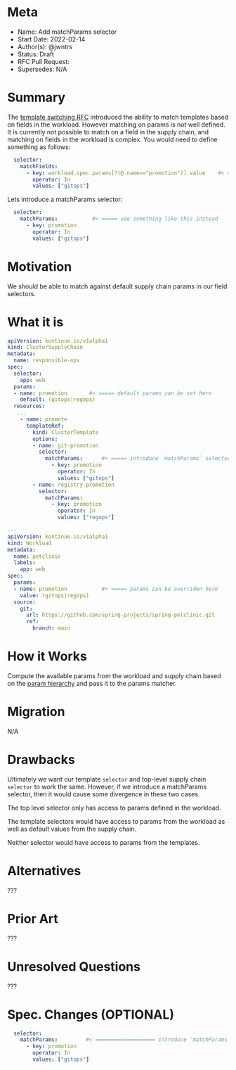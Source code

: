 # Meta
[meta]: #meta
- Name: Add matchParams selector
- Start Date: 2022-02-14
- Author(s): @jwntrs
- Status: Draft
- RFC Pull Request:
- Supersedes: N/A

# Summary
[summary]: #summary

The [template switching RFC](https://github.com/vmware-tanzu/cartographer/pull/75) introduced the ability to match templates based on fields in the workload. However matching on params is not well defined. It is currently not possible to match on a field in the supply chain, and matching on fields in the workload is complex. You would need to define something as follows:

```yaml
  selector:
    matchFields:
      - key: workload.spec.params[?(@.name=="promotion")].value    #< ===== not so nice
        operator: In
        values: ["gitops"]
```

Lets introduce a matchParams selector:

```yaml
  selector:
    matchParams:           #< ===== use something like this instead
      - key: promotion    
        operator: In
        values: ["gitops"]
```


# Motivation
[motivation]: #motivation

We should be able to match against default supply chain params in our field selectors.

# What it is
[what-it-is]: #what-it-is

```yaml
apiVersion: kontinue.io/v1alpha1
kind: ClusterSupplyChain
metadata:
  name: responsible-ops
spec:
  selector:
    app: web
  params:
  - name: promotion       #< ===== default params can be set here
    default: (gitops|regops)
  resources:
   ...
    - name: promote
      templateRef:
        kind: ClusterTemplate
        options:
        - name: git-promotion
          selector:
            matchParams:      #< ===== introduce `matchParams` selector (uses param hierarchy)
              - key: promotion           
                operator: In
                values: ["gitops"]
        - name: registry-promotion
          selector:
            matchParams:
              - key: promotion
                operator: In
                values: ["regops"]

---
apiVersion: kontinue.io/v1alpha1
kind: Workload
metadata:
  name: petclinic
  labels:
    app: web
spec:
  params:
  - name: promotion           #< ===== params can be overriden here
    value: (gitops|regops)
  source:
    git:
      url: https://github.com/spring-projects/spring-petclinic.git
      ref:
        branch: main
```

# How it Works
[how-it-works]: #how-it-works

Compute the available params from the workload and supply chain based on the [param hierarchy](https://cartographer.sh/docs/v0.2.0/architecture/#parameter-hierarchy) and pass it to the params matcher.

# Migration
[migration]: #migration

N/A

# Drawbacks
[drawbacks]: #drawbacks

Ultimately we want our template `selector` and top-level supply chain `selector` to work the same. However, if we introduce a matchParams selector, then it would cause some divergence in these two cases. 

The top level selector only has access to params defined in the workload.

The template selectors would have access to params from the workload as well as default values from the supply chain.

Neither selector would have access to params from the templates.


# Alternatives
[alternatives]: #alternatives

???

# Prior Art
[prior-art]: #prior-art

???

# Unresolved Questions
[unresolved-questions]: #unresolved-questions

???

# Spec. Changes (OPTIONAL)
[spec-changes]: #spec-changes

```yaml
  selector:
    matchParams:         #< =================== introduce `matchParams` selector
      - key: promotion           
        operator: In
        values: ["gitops"]
```


